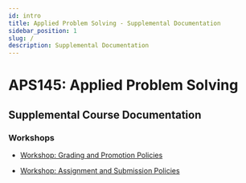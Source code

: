 ```yaml
---
id: intro
title: Applied Problem Solving - Supplemental Documentation
sidebar_position: 1
slug: /
description: Supplemental Documentation
---
```


# APS145: Applied Problem Solving

## Supplemental Course Documentation

### Workshops

- [Workshop: Grading and Promotion Policies](./assets/Workshop-Grading-and-Promotion-Policies.pdf)

- [Workshop: Assignment and Submission Policies](./assets/Workshop-Submission-Policies.pdf)

